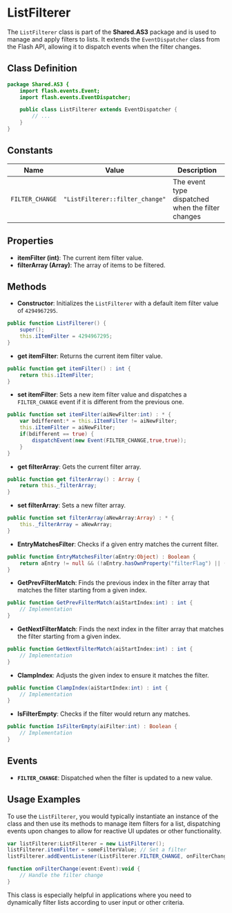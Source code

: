 ---
---
# ListFilterer
The `ListFilterer` class is part of the **Shared.AS3** package and is used to manage and apply filters to lists.
It extends the `EventDispatcher` class from the Flash API, allowing it to dispatch events when the filter changes.

## Class Definition

```actionscript
package Shared.AS3 {
    import flash.events.Event;
    import flash.events.EventDispatcher;

    public class ListFilterer extends EventDispatcher {
        // ...
    }
}
```

## Constants

| Name            | Value                                       | Description                          |
| --------------- | ------------------------------------------- | ------------------------------------ |
| `FILTER_CHANGE` | `"ListFilterer::filter_change"` | The event type dispatched when the filter changes |

## Properties

- **itemFilter (int)**: The current item filter value.
- **filterArray (Array)**: The array of items to be filtered.

## Methods

- **Constructor**: Initializes the `ListFilterer` with a default item filter value of `4294967295`.

```actionscript
public function ListFilterer() {
    super();
    this.iItemFilter = 4294967295;
}
```

- **get itemFilter**: Returns the current item filter value.

```actionscript
public function get itemFilter() : int {
    return this.iItemFilter;
}
```

- **set itemFilter**: Sets a new item filter value and dispatches a `FILTER_CHANGE` event if it is different from the previous one.

```actionscript
public function set itemFilter(aiNewFilter:int) : * {
    var bdifferent:* = this.iItemFilter != aiNewFilter;
    this.iItemFilter = aiNewFilter;
    if(bdifferent == true) {
        dispatchEvent(new Event(FILTER_CHANGE,true,true));
    }
}
```

- **get filterArray**: Gets the current filter array.

```actionscript
public function get filterArray() : Array {
    return this._filterArray;
}
```

- **set filterArray**: Sets a new filter array.

```actionscript
public function set filterArray(aNewArray:Array) : * {
    this._filterArray = aNewArray;
}
```

- **EntryMatchesFilter**: Checks if a given entry matches the current filter.

```actionscript
public function EntryMatchesFilter(aEntry:Object) : Boolean {
    return aEntry != null && (!aEntry.hasOwnProperty("filterFlag") || (aEntry.filterFlag & this.iItemFilter) != 0);
}
```

- **GetPrevFilterMatch**: Finds the previous index in the filter array that matches the filter starting from a given index.

```actionscript
public function GetPrevFilterMatch(aiStartIndex:int) : int {
    // Implementation
}
```

- **GetNextFilterMatch**: Finds the next index in the filter array that matches the filter starting from a given index.

```actionscript
public function GetNextFilterMatch(aiStartIndex:int) : int {
    // Implementation
}
```

- **ClampIndex**: Adjusts the given index to ensure it matches the filter.

```actionscript
public function ClampIndex(aiStartIndex:int) : int {
    // Implementation
}
```

- **IsFilterEmpty**: Checks if the filter would return any matches.

```actionscript
public function IsFilterEmpty(aiFilter:int) : Boolean {
    // Implementation
}
```

## Events

- **`FILTER_CHANGE`**: Dispatched when the filter is updated to a new value.

## Usage Examples

To use the `ListFilterer`, you would typically instantiate an instance of the class and then use its methods to manage item filters for a list, dispatching events upon changes to allow for reactive UI updates or other functionality.

```actionscript
var listFilterer:ListFilterer = new ListFilterer();
listFilterer.itemFilter = someFilterValue; // Set a filter
listFilterer.addEventListener(ListFilterer.FILTER_CHANGE, onFilterChange);

function onFilterChange(event:Event):void {
    // Handle the filter change
}
```

This class is especially helpful in applications where you need to dynamically filter lists according to user input or other criteria.
